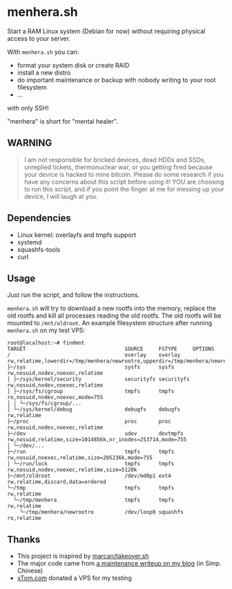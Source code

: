 # menhera.sh

Start a RAM Linux system (Debian for now) without requiring physical access to your server.

With `menhera.sh` you can:
  * format your system disk or create RAID
  * install a new distro
  * do important maintenance or backup with nobody writing to your root filesystem
  * ...

with only SSH!

"menhera" is short for "mental healer". 

## WARNING

> I am not responsible for bricked devices, dead HDDs and SSDs, unreplied tickets, thermonuclear war, or you getting fired because your device is hacked to mine bitcoin. Please do some research if you have any concerns about this script before using it! YOU are choosing to run this script, and if you point the finger at me for messing up your device, I will laugh at you.

## Dependencies

  * Linux kernel: overlayfs and tmpfs support
  * systemd
  * squashfs-tools
  * curl

## Usage

Just run the script, and follow the instructions. 

`menhera.sh` will try to download a new rootfs into the memory, replace the old rootfs and kill all processes reading the old rootfs. The old rootfs will be mounted to `/mnt/oldroot`. An example filesystem structure after running `menhera.sh` on my test VPS:

```
root@localhost:~# findmnt
TARGET                                SOURCE     FSTYPE     OPTIONS
/                                     overlay    overlay    rw,relatime,lowerdir=/tmp/menhera/newrootro,upperdir=/tmp/menhera/newrootrw,workdir=/tmp/menhera/overlayfs_workdir
├─/sys                                sysfs      sysfs      rw,nosuid,nodev,noexec,relatime
│ ├─/sys/kernel/security              securityfs securityfs rw,nosuid,nodev,noexec,relatime
│ ├─/sys/fs/cgroup                    tmpfs      tmpfs      ro,nosuid,nodev,noexec,mode=755
│ │ └─/sys/fs/cgroup/...
│ └─/sys/kernel/debug                 debugfs    debugfs    rw,relatime
├─/proc                               proc       proc       rw,nosuid,nodev,noexec,relatime
├─/dev                                udev       devtmpfs   rw,nosuid,relatime,size=1014856k,nr_inodes=253714,mode=755
│ └─/dev/...
├─/run                                tmpfs      tmpfs      rw,nosuid,noexec,relatime,size=205236k,mode=755
│ └─/run/lock                         tmpfs      tmpfs      rw,nosuid,nodev,noexec,relatime,size=5120k
├─/mnt/oldroot                        /dev/md0p1 ext4       rw,relatime,discard,data=ordered
└─/tmp                                tmpfs      tmpfs      rw,relatime
  └─/tmp/menhera                      tmpfs      tmpfs      rw,relatime
    └─/tmp/menhera/newrootro          /dev/loop0 squashfs   ro,relatime
```

## Thanks

  * This project is inspired by [marcan/takeover.sh](https://github.com/marcan/takeover.sh)
  * The major code came from [a maintenance writeup on my blog](https://blog.swineson.me/debian-9-csm-online-convert-root-partition-to-raid/) (in Simp. Chinese)
  * [xTom.com](https://xtom.com/) donated a VPS for my testing